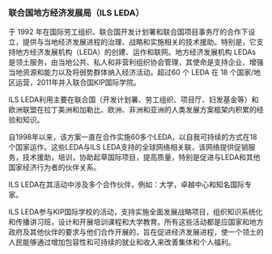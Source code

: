 ### 联合国地方经济发展局（ILS LEDA）

于 1992 年在国际劳工组织、联合国开发计划署和联合国项目事务厅的合作下设立，提供与当地经济发展进程的治理、战略和实施相关的技术援助。特别是，它支持地方经济发展机构（LEDA）的创建、运作和联网。地方经济发展机构 LEDAs 是领土服务，由当地公共、私人和非营利组织协会管理，其使命是支持企业、增强当地资源和能力以及将弱势群体纳入经济活动。超过60 个 LEDA 在 18 个国家/地区运营，2011年并入联合国KIP国际学院。

ILS LEDA利用主要在联合国（开发计划署、劳工组织、项目厅、妇发基金等）和欧洲联盟在拉丁美洲和加勒比、欧洲、非洲和亚洲的人类发展方案框架内积累的经验和知识。

自1998年以来，该方案一直在合作实施60多个LEDA，以自我可持续的方式在18个国家运作。这些LEDA与ILS LEDA支持的全球网络相关联，该网络提供促销服务，技术援助，培训，协助起草国际项目，提高质量，特别是促进与LEDA和其他国家经济行为者的伙伴关系。

ILS LEDA在其活动中涉及多个合作伙伴，例如：大学，卓越中心和知名国际专家。

ILS LEDA参与KIP国际学校的活动，支持实施全面发展战略项目，组织知识系统化和传播讲习班，设计和开展培训课程和大学教育。所有这些活动都是应国家和地方政府及其他伙伴的要求与他们合作开展的，旨在促进经济发展进程，使一个领土的人民能够通过增加包容性和可持续的就业和收入来改善集体和个人福利。
